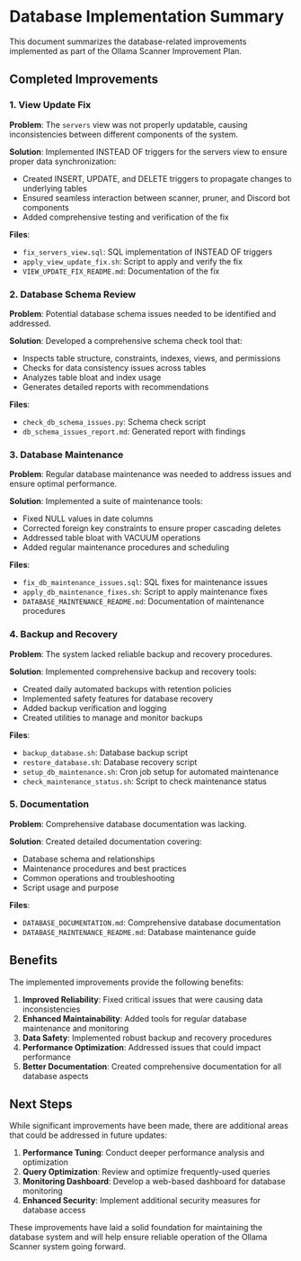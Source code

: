 # Database Implementation Summary

This document summarizes the database-related improvements implemented as part of the Ollama Scanner Improvement Plan.

## Completed Improvements

### 1. View Update Fix

**Problem**: The `servers` view was not properly updatable, causing inconsistencies between different components of the system.

**Solution**: Implemented INSTEAD OF triggers for the servers view to ensure proper data synchronization:
- Created INSERT, UPDATE, and DELETE triggers to propagate changes to underlying tables
- Ensured seamless interaction between scanner, pruner, and Discord bot components
- Added comprehensive testing and verification of the fix

**Files**:
- `fix_servers_view.sql`: SQL implementation of INSTEAD OF triggers
- `apply_view_update_fix.sh`: Script to apply and verify the fix
- `VIEW_UPDATE_FIX_README.md`: Documentation of the fix

### 2. Database Schema Review

**Problem**: Potential database schema issues needed to be identified and addressed.

**Solution**: Developed a comprehensive schema check tool that:
- Inspects table structure, constraints, indexes, views, and permissions
- Checks for data consistency issues across tables
- Analyzes table bloat and index usage
- Generates detailed reports with recommendations

**Files**:
- `check_db_schema_issues.py`: Schema check script
- `db_schema_issues_report.md`: Generated report with findings

### 3. Database Maintenance

**Problem**: Regular database maintenance was needed to address issues and ensure optimal performance.

**Solution**: Implemented a suite of maintenance tools:
- Fixed NULL values in date columns
- Corrected foreign key constraints to ensure proper cascading deletes
- Addressed table bloat with VACUUM operations
- Added regular maintenance procedures and scheduling

**Files**:
- `fix_db_maintenance_issues.sql`: SQL fixes for maintenance issues
- `apply_db_maintenance_fixes.sh`: Script to apply maintenance fixes
- `DATABASE_MAINTENANCE_README.md`: Documentation of maintenance procedures

### 4. Backup and Recovery

**Problem**: The system lacked reliable backup and recovery procedures.

**Solution**: Implemented comprehensive backup and recovery tools:
- Created daily automated backups with retention policies
- Implemented safety features for database recovery
- Added backup verification and logging
- Created utilities to manage and monitor backups

**Files**:
- `backup_database.sh`: Database backup script
- `restore_database.sh`: Database recovery script
- `setup_db_maintenance.sh`: Cron job setup for automated maintenance
- `check_maintenance_status.sh`: Script to check maintenance status

### 5. Documentation

**Problem**: Comprehensive database documentation was lacking.

**Solution**: Created detailed documentation covering:
- Database schema and relationships
- Maintenance procedures and best practices
- Common operations and troubleshooting
- Script usage and purpose

**Files**:
- `DATABASE_DOCUMENTATION.md`: Comprehensive database documentation
- `DATABASE_MAINTENANCE_README.md`: Database maintenance guide

## Benefits

The implemented improvements provide the following benefits:

1. **Improved Reliability**: Fixed critical issues that were causing data inconsistencies
2. **Enhanced Maintainability**: Added tools for regular database maintenance and monitoring
3. **Data Safety**: Implemented robust backup and recovery procedures
4. **Performance Optimization**: Addressed issues that could impact performance
5. **Better Documentation**: Created comprehensive documentation for all database aspects

## Next Steps

While significant improvements have been made, there are additional areas that could be addressed in future updates:

1. **Performance Tuning**: Conduct deeper performance analysis and optimization
2. **Query Optimization**: Review and optimize frequently-used queries
3. **Monitoring Dashboard**: Develop a web-based dashboard for database monitoring
4. **Enhanced Security**: Implement additional security measures for database access

These improvements have laid a solid foundation for maintaining the database system and will help ensure reliable operation of the Ollama Scanner system going forward. 